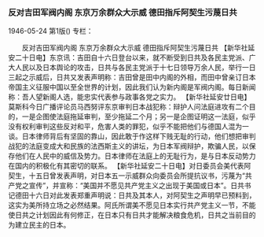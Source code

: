 ### 反对吉田军阀内阁  东京万余群众大示威  德田指斥阿契生污蔑日共

1946-05-24
第1版()
专栏：

　　反对吉田军阀内阁
    东京万余群众大示威
    德田指斥阿契生污蔑日共
    【新华社延安二十日电】东京讯：吉田自十六日登台以来，就不断受到日共及各民主党派、广大人民以及日本舆论的攻击，日共与各民主党派于十七日领导万余人民，举行一日三起之示威后，日共又发表声明称：吉田曾是田中内阁的外相，而田中曾亲订日本帝国主义征服中国以至全世界的计划，因此我们认为新内阁是军阀内阁。每日新闻称：吾人望新阁人选，能忠实代表参与政事各党之实力。
    【新华社延安廿日电】莫斯科今日广播评论员马西努评东京审判日本战犯称：辩护人问法庭进攻有二个目的，一是企图使法庭拖延审判，至少拖延二个月；另一是企图证明这一法庭，似乎没有权利审判这些反对和平，危害人类的罪犯，似乎不能把他们与德国人混为一谈。日本律师背后有坚固的靠山，因此敢于作这样下贱无耻的行动，他们想把审判战犯的法庭变成大和民族的法西斯主义的讲坛，为日本军阀辩护，欺骗人民，以保存他们在人民中的威信及势力。日本律师在法庭上的无耻行为，是与日本反动势力在国内的积极化有其密切的联系。
    【新华社延安二十日电】对日委员会美代表阿契生，十五日曾发表声明，对日本五一示威群众向委员会所提抗议书，污蔑为“共产党之宣传”，并宣称：“美国并不愿见共产党主义之出现于美国或日本”。日共书记德田十六日对此发表郑重声明说：日共及其本人，对阿契生之声明早已预料到，这实为美所持立场之必然结果。阿氏所谓美不愿见日本实行共产党主义一节，不能使日共之计划因此有何修正，在日本只有日共才能解决粮食危机，日共之当前目的为建立民主的日本。
